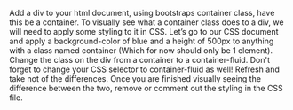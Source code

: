 Add a div to your html document, using bootstraps container class, have this be a container.
To visually see what a container class does to a div, we will need to apply some styling to it in CSS. Let’s go to our CSS document and apply a background-color of blue and a height of 500px to anything with a class named container (Which for now should only be 1 element).
Change the class on the div from a container to a container-fluid. Don't forget to change your CSS selector to container-fluid as well! Refresh and take not of the differences. Once you are finished visually seeing the difference between the two, remove or comment out the styling in the CSS file.